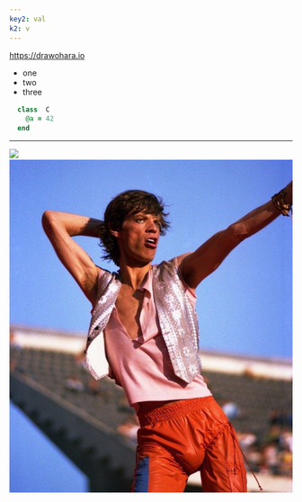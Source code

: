 ```yaml
---
key2: val
k2: v
---
```

https://drawohara.io

* one
* two
* three

```ruby
  class  C
    @a = 42
  end
```

<hr/>

<img src="assets/foo.jpg" />
<br />

<img src="assets/foo/bar/baz.jpg" />
